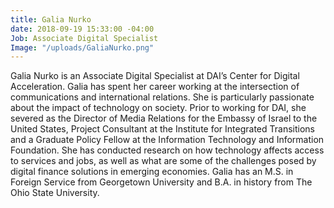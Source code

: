 ```yaml
---
title: Galia Nurko
date: 2018-09-19 15:33:00 -04:00
Job: Associate Digital Specialist
Image: "/uploads/GaliaNurko.png"
---
```


Galia Nurko is an Associate Digital Specialist at DAI’s Center for Digital Acceleration. Galia has spent her career working at the intersection of communications and international relations. She is particularly passionate about the impact of technology on society. Prior to working for DAI, she severed as the Director of Media Relations for the Embassy of Israel to the United States, Project Consultant at the Institute for Integrated Transitions and a Graduate Policy Fellow at the Information Technology and Information Foundation. She has conducted research on how technology affects access to services and jobs, as well as what are some of the challenges posed by digital finance solutions in emerging economies. Galia has an M.S. in Foreign Service from Georgetown University and B.A. in history from The Ohio State University.